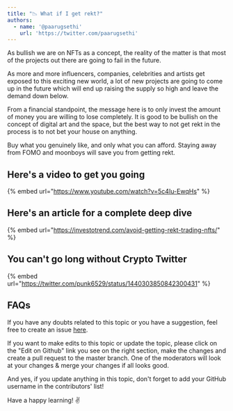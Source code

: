```yaml
---
title: "📉 What if I get rekt?"
authors:
  - name: '@paarugsethi'
    url: 'https://twitter.com/paarugsethi'
---
```


As bullish we are on NFTs as a concept, the reality of the matter is that most of the projects out there are going to fail in the future.

As more and more influencers, companies, celebrities and artists get exposed to this exciting new world, a lot of new projects are going to come up in the future which will end up raising the supply so high and leave the demand down below.

From a financial standpoint, the message here is to only invest the amount of money you are willing to lose completely. It is good to be bullish on the concept of digital art and the space, but the best way to not get rekt in the process is to not bet your house on anything.

Buy what you genuinely like, and only what you can afford. Staying away from FOMO and moonboys will save you from getting rekt.

## Here's a video to get you going

{% embed url="https://www.youtube.com/watch?v=5c4Iu-EwqHs" %}

## Here's an article for a complete deep dive

{% embed url="https://investotrend.com/avoid-getting-rekt-trading-nfts/" %}

## You can't go long without Crypto Twitter

{% embed url="https://twitter.com/punk6529/status/1440303850842300431" %}

## FAQs

If you have any doubts related to this topic or you have a suggestion, feel free to create an issue [here](https://github.com/SuperteamDAO/ground-zero/issues).

If you want to make edits to this topic or update the topic, please click on the "Edit on Github" link you see on the right section, make the changes and create a pull request to the master branch. One of the moderators will look at your changes & merge your changes if all looks good.

And yes, if you update anything in this topic, don't forget to add your GitHub username in the contributors' list!

Have a happy learning! ✌️
